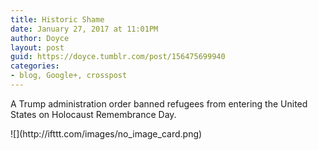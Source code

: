 ```yaml
---
title: Historic Shame
date: January 27, 2017 at 11:01PM
author: Doyce
layout: post
guid: https://doyce.tumblr.com/post/156475699940
categories:
- blog, Google+, crosspost
--- 
```


<p>A Trump administration order banned refugees from entering the United States on Holocaust Remembrance Day.</p>
![](http://ifttt.com/images/no_image_card.png)